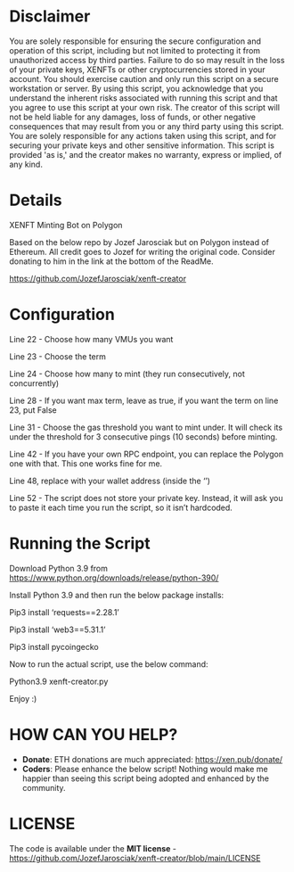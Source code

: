 # Disclaimer
You are solely responsible for ensuring the secure configuration and operation of this script, including but not limited to protecting it from unauthorized access by third parties. Failure to do so may result in the loss of your private keys, XENFTs or other cryptocurrencies stored in your account. You should exercise caution and only run this script on a secure workstation or server.
By using this script, you acknowledge that you understand the inherent risks associated with running this script and that you agree to use this script at your own risk.
The creator of this script will not be held liable for any damages, loss of funds, or other negative consequences that may result from you or any third party using this script.
You are solely responsible for any actions taken using this script, and for securing your private keys and other sensitive information.
This script is provided 'as is,' and the creator makes no warranty, express or implied, of any kind.

# Details
XENFT Minting Bot on Polygon

Based on the below repo by Jozef Jarosciak but on Polygon instead of Ethereum. All credit goes to Jozef for writing the original code. Consider donating to him in the link at the bottom of the ReadMe.

https://github.com/JozefJarosciak/xenft-creator

# Configuration

Line 22 - Choose how many VMUs you want

Line 23 - Choose the term

Line 24 - Choose how many to mint (they run consecutively, not concurrently)

Line 28 - If you want max term, leave as true, if you want the term on line 23, put False

Line 31 - Choose the gas threshold you want to mint under. It will check its under the threshold for 3 consecutive pings (10 seconds) before minting.

Line 42 - If you have your own RPC endpoint, you can replace the Polygon one with that. This one works fine for me.

Line 48, replace with your wallet address (inside the ‘’)

Line 52 - The script does not store your private key. Instead, it will ask you to paste it each time you run the script, so it isn’t hardcoded.


# Running the Script

Download Python 3.9 from https://www.python.org/downloads/release/python-390/

Install Python 3.9 and then run the below package installs:

Pip3 install ‘requests==2.28.1’

Pip3 install ‘web3==5.31.1’

Pip3 install pycoingecko

Now to run the actual script, use the below command:

Python3.9 xenft-creator.py

Enjoy :)




# HOW CAN YOU HELP?
- **Donate**: ETH donations are much appreciated: https://xen.pub/donate/
- **Coders**: Please enhance the below script! Nothing would make me happier than seeing this script being adopted and enhanced by the community.

# LICENSE
The code is available under the **MIT license** - https://github.com/JozefJarosciak/xenft-creator/blob/main/LICENSE
